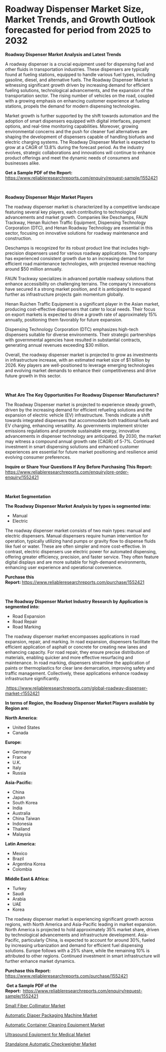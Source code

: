 <p><h1>Roadway Dispenser Market Size, Market Trends, and Growth Outlook forecasted for period from 2025 to 2032</h1></p><p><strong>Roadway Dispenser Market Analysis and Latest Trends</strong></p>
<p><p>A roadway dispenser is a crucial equipment used for dispensing fuel and other fluids in transportation industries. These dispensers are typically found at fueling stations, equipped to handle various fuel types, including gasoline, diesel, and alternative fuels. The Roadway Dispenser Market is witnessing significant growth driven by increasing demand for efficient fueling solutions, technological advancements, and the expansion of the transportation sector. The rising number of vehicles on the road, coupled with a growing emphasis on enhancing customer experience at fueling stations, propels the demand for modern dispensing technologies.</p><p>Market growth is further supported by the shift towards automation and the adoption of smart dispensers equipped with digital interfaces, payment options, and real-time monitoring capabilities. Moreover, growing environmental concerns and the push for cleaner fuel alternatives are shaping the development of dispensers capable of handling biofuels and electric charging systems. The Roadway Dispenser Market is expected to grow at a CAGR of 13.8% during the forecast period. As the industry evolves, strategic collaborations and innovations will continue to enhance product offerings and meet the dynamic needs of consumers and businesses alike.</p></p>
<p><strong>Get a Sample PDF of the Report:&nbsp;</strong> <a href="https://www.reliableresearchreports.com/enquiry/request-sample/1552421?utm_campaign=13&utm_medium=2&utm_source=Github&utm_content=ia&utm_term=27022025&utm_id=roadway-dispenser">https://www.reliableresearchreports.com/enquiry/request-sample/1552421</a></p>
<p>&nbsp;</p>
<p><strong>Roadway Dispenser Major Market Players</strong></p>
<p><p>The roadway dispenser market is characterized by a competitive landscape featuring several key players, each contributing to technological advancements and market growth. Companies like Deschamps, FAUN Trackway, Henan Ruichen Traffic Equipment, Dispensing Technology Corporation (DTC), and Henan Roadway Technology are essential in this sector, focusing on innovative solutions for roadway maintenance and construction.</p><p>Deschamps is recognized for its robust product line that includes high-precision dispensers used for various roadway applications. The company has experienced consistent growth due to an increasing demand for efficient road maintenance technologies, with projected revenue reaching around $50 million annually.</p><p>FAUN Trackway specializes in advanced portable roadway solutions that enhance accessibility on challenging terrains. The company's innovations have secured it a strong market position, and it is anticipated to expand further as infrastructure projects gain momentum globally.</p><p>Henan Ruichen Traffic Equipment is a significant player in the Asian market, producing cost-effective dispensers that cater to local needs. Their focus on export markets is expected to drive a growth rate of approximately 15% annually, positioning them favorably for future expansion.</p><p>Dispensing Technology Corporation (DTC) emphasizes high-tech dispensers suitable for diverse environments. Their strategic partnerships with governmental agencies have resulted in substantial contracts, generating annual revenues exceeding $30 million.</p><p>Overall, the roadway dispenser market is projected to grow as investments in infrastructure increase, with an estimated market size of $1 billion by 2026. Key players are well-positioned to leverage emerging technologies and evolving market demands to enhance their competitiveness and drive future growth in this sector.</p></p>
<p>&nbsp;</p>
<p><strong>What Are The Key Opportunities For Roadway Dispenser Manufacturers?</strong></p>
<p><p>The Roadway Dispenser market is projected to experience steady growth, driven by the increasing demand for efficient refueling solutions and the expansion of electric vehicle (EV) infrastructure. Trends indicate a shift towards integrated dispensers that accommodate both traditional fuels and EV charging, enhancing versatility. As governments implement stricter emissions regulations and promote sustainable energy, innovative advancements in dispenser technology are anticipated. By 2030, the market may witness a compound annual growth rate (CAGR) of 5-7%. Continued investment in smart dispensing solutions and enhanced customer experiences are essential for future market positioning and resilience amid evolving consumer preferences.</p></p>
<p><strong>Inquire or Share Your Questions If Any Before Purchasing This Report:</strong> <a href="https://www.reliableresearchreports.com/enquiry/pre-order-enquiry/1552421?utm_campaign=13&utm_medium=2&utm_source=Github&utm_content=ia&utm_term=27022025&utm_id=roadway-dispenser">https://www.reliableresearchreports.com/enquiry/pre-order-enquiry/1552421</a></p>
<p>&nbsp;</p>
<p><strong>Market Segmentation</strong></p>
<p><strong>The Roadway Dispenser Market Analysis by types is segmented into:</strong></p>
<p><ul><li>Manual</li><li>Electric</li></ul></p>
<p><p>The roadway dispenser market consists of two main types: manual and electric dispensers. Manual dispensers require human intervention for operation, typically utilizing hand pumps or gravity flow to dispense fluids like fuel or water. These are often simpler and more cost-effective. In contrast, electric dispensers use electric power for automated dispensing, offering greater efficiency, precision, and faster service. They often feature digital displays and are more suitable for high-demand environments, enhancing user experience and operational convenience.</p></p>
<p><strong>Purchase this Report:&nbsp;</strong><a href="https://www.reliableresearchreports.com/purchase/1552421?utm_campaign=13&utm_medium=2&utm_source=Github&utm_content=ia&utm_term=27022025&utm_id=roadway-dispenser">https://www.reliableresearchreports.com/purchase/1552421</a></p>
<p>&nbsp;</p>
<p><strong>The Roadway Dispenser Market Industry Research by Application is segmented into:</strong></p>
<p><ul><li>Road Expansion</li><li>Road Repair</li><li>Road Marking</li></ul></p>
<p><p>The roadway dispenser market encompasses applications in road expansion, repair, and marking. In road expansion, dispensers facilitate the efficient application of asphalt or concrete for creating new lanes and enhancing capacity. For road repair, they ensure precise distribution of materials, enabling quicker and more effective resurfacing and maintenance. In road marking, dispensers streamline the application of paints or thermoplastics for clear lane demarcation, improving safety and traffic management. Collectively, these applications enhance roadway infrastructure significantly.</p></p>
<p><a href="https://www.reliableresearchreports.com/global-roadway-dispenser-market-r1552421?utm_campaign=13&utm_medium=2&utm_source=Github&utm_content=ia&utm_term=27022025&utm_id=roadway-dispenser">&nbsp;https://www.reliableresearchreports.com/global-roadway-dispenser-market-r1552421</a></p>
<p><strong>In terms of Region, the Roadway Dispenser Market Players available by Region are:</strong></p>
<p>
    <p> <strong> North America: </strong>
        <ul>
            <li>United States</li>
            <li>Canada</li>
        </ul>
        </p> 
    <p> <strong> Europe: </strong>
        <ul>
            <li>Germany</li>
            <li>France</li>
            <li>U.K.</li>
            <li>Italy</li>
            <li>Russia</li>
        </ul>
        </p> 
    <p> <strong> Asia-Pacific: </strong>
        <ul>
            <li>China</li>
            <li>Japan</li>
            <li>South Korea</li>
            <li>India</li>
            <li>Australia</li>
            <li>China Taiwan</li>
            <li>Indonesia</li>
            <li>Thailand</li>
            <li>Malaysia</li>
        </ul>
        </p> 
    <p> <strong> Latin America: </strong>
        <ul>
            <li>Mexico</li>
            <li>Brazil</li>
            <li>Argentina Korea</li>
            <li>Colombia</li>
        </ul>
        </p> 
    <p> <strong> Middle East & Africa: </strong>
        <ul>
            <li>Turkey</li>
            <li>Saudi</li>
            <li>Arabia</li>
            <li>UAE</li>
            <li>Korea</li>
        </ul>
    </p>
    </p>
<p><p>The roadway dispenser market is experiencing significant growth across regions, with North America and Asia-Pacific leading in market expansion. North America is projected to hold approximately 35% market share, driven by technological advancements and infrastructure development. Asia-Pacific, particularly China, is expected to account for around 30%, fueled by increasing urbanization and demand for efficient fuel dispensing solutions. Europe follows with a 25% share, while the remaining 10% is attributed to other regions. Continued investment in smart infrastructure will further enhance market dynamics.</p></p>
<p><strong>Purchase this Report: </strong><a href="https://www.reliableresearchreports.com/purchase/1552421?utm_campaign=13&utm_medium=2&utm_source=Github&utm_content=ia&utm_term=27022025&utm_id=roadway-dispenser">https://www.reliableresearchreports.com/purchase/1552421</a></p>
<p>&nbsp;<strong>Get a Sample PDF of the Report:&nbsp;&nbsp;</strong><a href="https://www.reliableresearchreports.com/enquiry/request-sample/1552421?utm_campaign=13&utm_medium=2&utm_source=Github&utm_content=ia&utm_term=27022025&utm_id=roadway-dispenser">https://www.reliableresearchreports.com/enquiry/request-sample/1552421</a></p>
<p><strong></strong></p>
<p><p><a href="https://github.com/balkanalazar/Market-Research-Report-List-1/blob/main/small-fiber-collimator-market.md?utm_campaign=13&utm_medium=2&utm_source=Github&utm_content=ia&utm_term=27022025&utm_id=roadway-dispenser">Small Fiber Collimator Market</a></p><p><a href="https://github.com/pilukypalis/Market-Research-Report-List-1/blob/main/automatic-diaper-packaging-machine-market.md?utm_campaign=13&utm_medium=2&utm_source=Github&utm_content=ia&utm_term=27022025&utm_id=roadway-dispenser">Automatic Diaper Packaging Machine Market</a></p><p><a href="https://github.com/ipuanamuyuro3/Market-Research-Report-List-1/blob/main/automatic-container-cleaning-equipment-market.md?utm_campaign=13&utm_medium=2&utm_source=Github&utm_content=ia&utm_term=27022025&utm_id=roadway-dispenser">Automatic Container Cleaning Equipment Market</a></p><p><a href="https://github.com/zakkistuey/Market-Research-Report-List-1/blob/main/ultrasound-equipment-for-medical-market.md?utm_campaign=13&utm_medium=2&utm_source=Github&utm_content=ia&utm_term=27022025&utm_id=roadway-dispenser">Ultrasound Equipment for Medical Market</a></p><p><a href="https://github.com/jugutstam/Market-Research-Report-List-1/blob/main/standalone-automatic-checkweigher-market.md?utm_campaign=13&utm_medium=2&utm_source=Github&utm_content=ia&utm_term=27022025&utm_id=roadway-dispenser">Standalone Automatic Checkweigher Market</a></p></p>